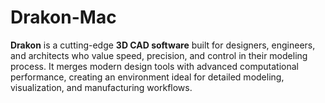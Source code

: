 # Drakon-Mac
**Drakon** is a cutting-edge **3D CAD software** built for designers, engineers, and architects who value speed, precision, and control in their modeling process. It merges modern design tools with advanced computational performance, creating an environment ideal for detailed modeling, visualization, and manufacturing workflows.
